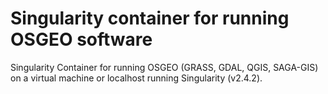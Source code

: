 # Singularity container for running OSGEO software
Singularity Container for running OSGEO (GRASS, GDAL, QGIS, SAGA-GIS) on a virtual machine or localhost running Singularity (v2.4.2).
